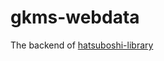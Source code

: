 # gkms-webdata

The backend of [hatsuboshi-library](https://github.com/vertesan/hatsuboshi-library)
